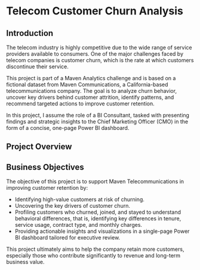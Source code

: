 # Telecom Customer Churn Analysis

## Introduction

The telecom industry is highly competitive due to the wide range of service providers available to consumers. One of the major challenges faced by telecom companies is customer churn, which is the rate at which customers discontinue their service.

This project is part of a Maven Analytics challenge and is based on a fictional dataset from Maven Communications, a California-based telecommunications company. The goal is to analyze churn behavior, uncover key drivers behind customer attrition, identify patterns, and recommend targeted actions to improve customer retention.

In this project, I assume the role of a BI Consultant, tasked with presenting findings and strategic insights to the Chief Marketing Officer (CMO) in the form of a concise, one-page Power BI dashboard.

## Project Overview




## Business Objectives

The objective of this project is to support Maven Telecommunications in improving customer retention by:

- Identifying high-value customers at risk of churning.
- Uncovering the key drivers of customer churn.
- Profiling customers who churned, joined, and stayed to understand behavioral differences, that is, identifying key differences in tenure, service usage, contract type, and monthly charges.
- Providing actionable insights and visualizations in a single-page Power BI dashboard tailored for executive review.

This project ultimately aims to help the company retain more customers, especially those who contribute significantly to revenue and long-term business value.
